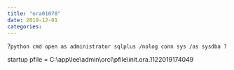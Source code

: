 ```yaml
---
title: "ora01078"
date: 2019-12-01
categories: 
---
```

?```python
cmd open as administrator
sqlplus /nolog
conn sys /as sysdba
?```

startup pfile = C:\app\lee\admin\orcl\pfile\init.ora.1122019174049
